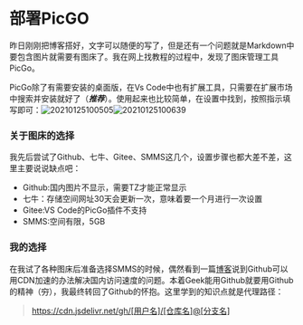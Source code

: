 # 部署PicGO


昨日刚刚把博客搭好，文字可以随便的写了，但是还有一个问题就是Markdown中要包含图片就需要有图床了。我在网上找教程的过程中，发现了图床管理工具PicGo。

PicGo除了有需要安装的桌面版，在Vs Code中也有扩展工具，只需要在扩展市场中搜索并安装就好了（***推荐***）。使用起来也比较简单，在设置中找到，按照指示填写即可：![20210125100505](https://cdn.jsdelivr.net/gh/zhang-ru/imagebed@main/img/20210125100505.png)![20210125100639](https://cdn.jsdelivr.net/gh/zhang-ru/imagebed@main/img/20210125100639.png)

### 关于图床的选择
我先后尝试了Github、七牛、Gitee、SMMS这几个，设置步骤也都大差不差，这里主要说说缺点吧：
- Github:国内图片不显示，需要TZ才能正常显示
- 七牛：存储空间网址30天会更新一次，意味着要一个月进行一次设置
- Gitee:VS Code的PicGo插件不支持
- SMMS:空间有限，5GB

### 我的选择
在我试了各种图床后准备选择SMMS的时候，偶然看到一篇[博客](https://www.pianshen.com/article/81731334012/)说到Github可以用CDN加速的办法解决国内访问速度的问题。本着Geek能用Github就要用Github的精神（~~穷~~），我最终转回了Github的怀抱。这里学到的知识点就是代理路径：
> https://cdn.jsdelivr.net/gh/[用户名]/[仓库名]@[分支名]


